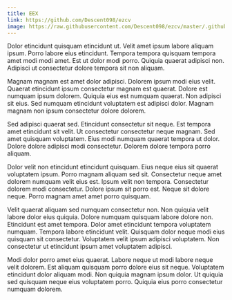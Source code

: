 ```yaml
---
title: EEX
link: https://github.com/Descent098/ezcv
image: https://raw.githubusercontent.com/Descent098/ezcv/master/.github/logo.png
---
```


Dolor etincidunt quisquam etincidunt ut. Velit amet ipsum labore aliquam ipsum. Porro labore eius etincidunt. Tempora tempora quisquam tempora amet modi modi amet. Est ut dolor modi porro. Quiquia quaerat adipisci non. Adipisci ut consectetur dolore tempora sit non aliquam.

Magnam magnam est amet dolor adipisci. Dolorem ipsum modi eius velit. Quaerat etincidunt ipsum consectetur magnam est quaerat. Dolore est numquam ipsum dolorem. Quiquia eius est numquam quaerat. Non adipisci sit eius. Sed numquam etincidunt voluptatem est adipisci dolor. Magnam magnam non ipsum consectetur dolore dolorem.

Sed adipisci quaerat sed. Etincidunt consectetur sit neque. Est tempora amet etincidunt sit velit. Ut consectetur consectetur neque magnam. Sed amet quisquam voluptatem. Eius modi numquam quaerat tempora ut dolor. Dolore dolore adipisci modi consectetur. Dolorem dolore tempora porro aliquam.

Dolor velit non etincidunt etincidunt quisquam. Eius neque eius sit quaerat voluptatem ipsum. Porro magnam aliquam sed sit. Consectetur neque amet dolorem numquam velit eius est. Ipsum velit non tempora. Consectetur dolorem modi consectetur. Dolore ipsum sit porro est. Neque sit dolore neque. Porro magnam amet amet porro quisquam.

Velit quaerat aliquam sed numquam consectetur non. Non quiquia velit labore dolor eius quiquia. Dolore numquam quisquam labore dolore non. Etincidunt est amet tempora. Dolor amet etincidunt tempora voluptatem numquam. Tempora labore etincidunt velit. Quisquam dolor neque modi eius quisquam sit consectetur. Voluptatem velit ipsum adipisci voluptatem. Non consectetur ut etincidunt ipsum amet voluptatem adipisci.

Modi dolor porro amet eius quaerat. Labore neque ut modi labore neque velit dolorem. Est aliquam quisquam porro dolore eius sit neque. Voluptatem etincidunt dolor aliquam modi. Non quiquia magnam ipsum dolor. Ut quiquia sed quisquam neque eius voluptatem porro. Quiquia eius porro consectetur numquam dolorem.
    